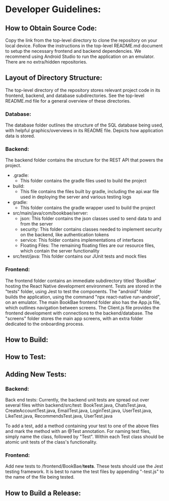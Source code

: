 # Developer Guidelines:

## How to Obtain Source Code:

Copy the link from the top-level directory to clone the repository on your local device. Follow the instructions in the top-level README.md document to setup the necessary frontend and backend dependencies. We recommend using Android Studio to run the application on an emulator. There are no extra/hidden repositories.

## Layout of Directory Structure:

The top-level directory of the repository stores relevant project code in its frontend, backend, and database subdirectories. See the top-level README.md file for a general overview of these directories. 

### Database:

The database folder outlines the structure of the SQL database being used, with helpful graphics/overviews in its README file. Depicts how application data is stored.

### Backend:

The backend folder contains the structure for the REST API that powers the project. 
- .gradle:
  - This folder contains the gradle files used to build the project
- build:
  - This file contains the files built by gradle, including the api.war file used in deploying the server and various testing logs
- gradle:
  - This folder contains the gradle wrapper used to build the project
- src/main/java/com/bookbae/server:
  - json: This folder contains the json classes used to send data to and from the server
  - security: This folder contains classes needed to implement security on the backend, like authentication tokens
  - service: This folder contains implementations of interfaces
  - Floating Files: The remaining floating files are our resource files, which contain the server functionality
- src/test/java: This folder contains our JUnit tests and mock files

### Frontend:

The frontend folder contains an immediate subdirectory titled 'BookBae' hosting the React Native development environment. Tests are stored in the "tests" folder, using Jest to test the components. The "android" folder builds the application, using the command "npx react-native run-android", on an emulator. The main BookBae frontend folder also has the App.js file, which outlines navigation between screens. The Client.js file provides the frontend development with connections to the backend/database. The "screens" folder stores the main app screens, with an extra folder dedicated to the onboarding process.

## How to Build:

## How to Test:

## Adding New Tests:

### Backend:
Back end tests:
Currently, the backend unit tests are spread out over several files within backend/src/test:
BookTest.java, 
ChatsTest.java, 
CreateAccountTest.java, 
EmailTest.java, 
LoginTest.java, 
UserTest.java, 
LikeTest.java, 
RecommendsTest.java, 
UserTest.java

To add a test, add a method containing your test to one of the above files and mark the method with an @Test annotation. For naming test files, simply name the class, followed by "Test". Within each Test class should be atomic unit tests of the class's functionality.

### Frontend:
Add new tests to /frontend/BookBae/__tests__. These tests should use the Jest testing framework. It is best to name the test files by appending "-test.js" to the name of the file being tested. 

## How to Build a Release:
